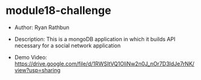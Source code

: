 # module18-challenge

* Author: Ryan Rathbun

* Description: This is a mongoDB application in which it builds API necessary for a social network application

* Demo Video: https://drive.google.com/file/d/1RWSItVQ1OIiNw2n0J_nOr7D3ldJe7rNK/view?usp=sharing
